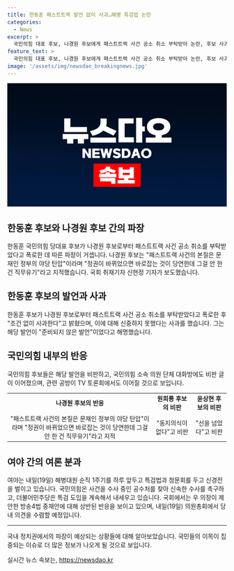 ```yaml
---
title: 한동훈 패스트트랙 발언 없이 사과…해병 특검법 논란
categories:
  - News
excerpt: >
  국민의힘 대표 후보, 나경원 후보에게 패스트트랙 사건 공소 취소 부탁받아 논란, 후보 사과한다고 밝혀 법무장관 시절 발언은 준비되지 않은 발언이라 해명, 당 내 비판 이어져. 여야, 해병대원 순직 1주기를 앞두고 특검법과 청문회를 두고 신경전, 국민의힘은 공수처에 신속한 수사 촉구, 더불어민주당은 특검 도입을 주장하며 수사 외압 의혹 추궁 계획, 여야는 우의장 방송4법 중재안에 대해 상반된 반응.
feature_text: >
  국민의힘 대표 후보, 나경원 후보에게 패스트트랙 사건 공소 취소 부탁받아 논란, 후보 사과한다고 밝혀 법무장관 시절 발언은 준비되지 않은 발언이라 해명, 당 내 비판 이어져. 여야, 해병대원 순직 1주기를 앞두고 특검법과 청문회를 두고 신경전, 국민의힘은 공수처에 신속한 수사 촉구, 더불어민주당은 특검 도입을 주장하며 수사 외압 의혹 추궁 계획, 여야는 우의장 방송4법 중재안에 대해 상반된 반응.
image: '/assets/img/newsdao_breakingnews.jpg'
---
```


<p><img src="/assets/img/newsdao_breakingnews.jpg" alt="cryptoinkorea 속보" /></p>

<h2 data-ke-size="size26"><b>한동훈 후보와 나경원 후보 간의 파장</b></h2>

<p data-ke-size="size16">한동훈 국민의힘 당대표 후보가 나경원 후보로부터 패스트트랙 사건 공소 취소를 부탁받았다고 폭로한 데 따른 파장이 거셉니다. 나경원 후보는 "패스트트랙 사건의 본질은 문재인 정부의 야당 탄압"이라며 "정권이 바뀌었으면 바로잡는 것이 당연한데 그걸 안 한 건 직무유기"라고 지적했습니다. 국회 취재기자 신현정 기자가 보도했습니다.</p>

<h2 data-ke-size="size24">한동훈 후보의 발언과 사과</h2>

<p data-ke-size="size16">한동훈 후보가 나경원 후보로부터 패스트트랙 사건 공소 취소를 부탁받았다고 폭로한 후 "조건 없이 사과한다"고 밝혔으며, 이에 대해 신중하지 못했다는 사과를 했습니다. 그는 해당 발언이 "준비되지 않은 발언"이었다고 해명했습니다.</p>

<h2 data-ke-size="size24">국민의힘 내부의 반응</h2>

<p data-ke-size="size16">국민의힘 후보들은 해당 발언을 비판하고, 국민의힘 소속 의원 단체 대화방에도 비판 글이 이어졌으며, 관련 공방이 TV 토론회에서도 이어질 것으로 보입니다.</p>

<table>
    <tr>
        <td style="text-align: center; height: 17px;"><b>나경원 후보의 반응</b></td>
        <td style="text-align: center; height: 17px;"><b>원희룡 후보의 비판</b></td>
        <td style="text-align: center; height: 17px;"><b>윤상현 후보의 비판</b></td>
    </tr>
    <tr>
        <td style="text-align: center; height: 17px;">"패스트트랙 사건의 본질은 문재인 정부의 야당 탄압"이라며 "정권이 바뀌었으면 바로잡는 것이 당연한데 그걸 안 한 건 직무유기"라고 지적</td>
        <td style="text-align: center; height: 17px;">"동지의식이 없다"고 비판</td>
        <td style="text-align: center; height: 17px;">"선을 넘었다"고 비판</td>
    </tr>
</table>

<h2 data-ke-size="size24">여야 간의 여론 분과</h2>

<p data-ke-size="size16">여야는 내일(19일) 해병대원 순직 1주기를 하루 앞두고 특검법과 청문회를 두고 신경전을 벌이고 있습니다. 국민의힘은 사건을 수사 중인 공수처를 찾아 신속한 수사를 촉구하고, 더불어민주당은 특검 도입을 계속해서 내세우고 있습니다. 국회에서는 우 의장이 제안한 방송4법 중재안에 대해 상반된 반응을 보이고 있으며, 내일(19일) 의원총회에서 당내 의견을 수렴할 예정입니다.</p>

<hr>

<p data-ke-size="size16">국내 정치권에서의 파장이 예상되는 상황들에 대해 알아보았습니다. 국민들의 이목이 집중되는 이슈로 더 많은 정보가 나오게 될 것으로 보입니다.</p>
실시간 뉴스 속보는, <a href="https://newsdao.kr" rel="dofollow">https://newsdao.kr</a>


